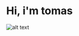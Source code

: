 # Hi, i'm tomas

![alt text](https://github.com/TomasHernandez1/TomasHernandez1/blob/main/?raw=true)
